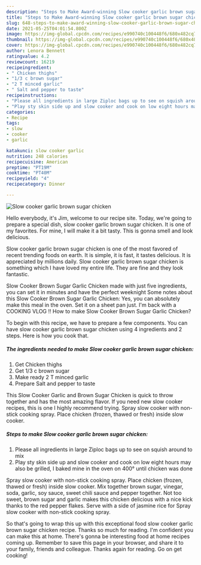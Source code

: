 ```yaml
---
description: "Steps to Make Award-winning Slow cooker garlic brown sugar chicken"
title: "Steps to Make Award-winning Slow cooker garlic brown sugar chicken"
slug: 648-steps-to-make-award-winning-slow-cooker-garlic-brown-sugar-chicken
date: 2021-05-25T04:01:54.800Z
image: https://img-global.cpcdn.com/recipes/e990740c100448f6/680x482cq70/slow-cooker-garlic-brown-sugar-chicken-recipe-main-photo.jpg
thumbnail: https://img-global.cpcdn.com/recipes/e990740c100448f6/680x482cq70/slow-cooker-garlic-brown-sugar-chicken-recipe-main-photo.jpg
cover: https://img-global.cpcdn.com/recipes/e990740c100448f6/680x482cq70/slow-cooker-garlic-brown-sugar-chicken-recipe-main-photo.jpg
author: Lenora Bennett
ratingvalue: 4.2
reviewcount: 16219
recipeingredient:
- " Chicken thighs"
- "1/3 c brown sugar"
- "2 T minced garlic"
- " Salt and pepper to taste"
recipeinstructions:
- "Please all ingredients in large Ziploc bags up to see on squish around to mix"
- "Play sty skin side up and slow cooker and cook on low eight hours may also be grilled, I baked mine in the oven on 400° until chicken was done"
categories:
- Recipe
tags:
- slow
- cooker
- garlic

katakunci: slow cooker garlic 
nutrition: 248 calories
recipecuisine: American
preptime: "PT19M"
cooktime: "PT40M"
recipeyield: "4"
recipecategory: Dinner

---
```



![Slow cooker garlic brown sugar chicken](https://img-global.cpcdn.com/recipes/e990740c100448f6/680x482cq70/slow-cooker-garlic-brown-sugar-chicken-recipe-main-photo.jpg)

Hello everybody, it's Jim, welcome to our recipe site. Today, we're going to prepare a special dish, slow cooker garlic brown sugar chicken. It is one of my favorites. For mine, I will make it a bit tasty. This is gonna smell and look delicious.

Slow cooker garlic brown sugar chicken is one of the most favored of recent trending foods on earth. It is simple, it is fast, it tastes delicious. It is appreciated by millions daily. Slow cooker garlic brown sugar chicken is something which I have loved my entire life. They are fine and they look fantastic.

Slow Cooker Brown Sugar Garlic Chicken made with just five ingredients, you can set it in minutes and have the perfect weeknight Some notes about this Slow Cooker Brown Sugar Garlic Chicken: Yes, you can absolutely make this meal in the oven. Set it on a sheet pan just. I&#39;m back with a COOKING VLOG !! How to make Slow Cooker Brown Sugar Garlic Chicken?


To begin with this recipe, we have to prepare a few components. You can have slow cooker garlic brown sugar chicken using 4 ingredients and 2 steps. Here is how you cook that.

<!--inarticleads1-->

##### The ingredients needed to make Slow cooker garlic brown sugar chicken:

1. Get  Chicken thighs
1. Get 1/3 c brown sugar
1. Make ready 2 T minced garlic
1. Prepare  Salt and pepper to taste


This Slow Cooker Garlic and Brown Sugar Chicken is quick to throw together and has the most amazing flavor. If you need new slow cooker recipes, this is one I highly recommend trying. Spray slow cooker with non-stick cooking spray. Place chicken (frozen, thawed or fresh) inside slow cooker. 

<!--inarticleads2-->

##### Steps to make Slow cooker garlic brown sugar chicken:

1. Please all ingredients in large Ziploc bags up to see on squish around to mix
1. Play sty skin side up and slow cooker and cook on low eight hours may also be grilled, I baked mine in the oven on 400° until chicken was done


Spray slow cooker with non-stick cooking spray. Place chicken (frozen, thawed or fresh) inside slow cooker. Mix together brown sugar, vinegar, soda, garlic, soy sauce, sweet chili sauce and pepper together. Not too sweet, brown sugar and garlic makes this chicken delicious with a nice kick thanks to the red pepper flakes. Serve with a side of jasmine rice for Spray slow cooker with non-stick cooking spray. 

So that's going to wrap this up with this exceptional food slow cooker garlic brown sugar chicken recipe. Thanks so much for reading. I'm confident you can make this at home. There's gonna be interesting food at home recipes coming up. Remember to save this page in your browser, and share it to your family, friends and colleague. Thanks again for reading. Go on get cooking!
